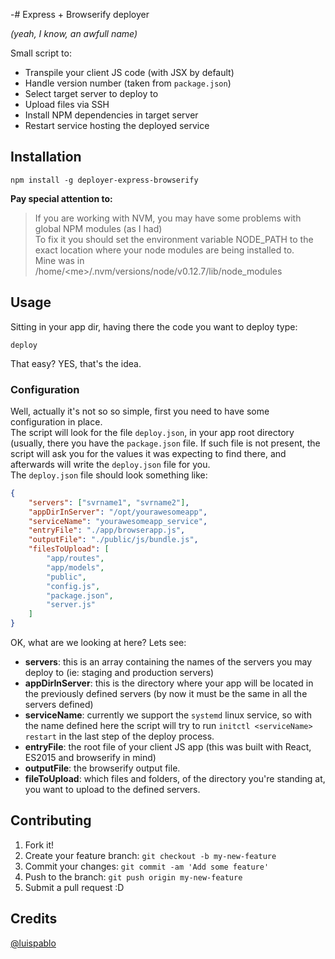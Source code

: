 -# Express + Browserify deployer

*(yeah, I know, an awfull name)*

Small script to:
* Transpile your client JS code (with JSX by default)
* Handle version number (taken from `package.json`)
* Select target server to deploy to
* Upload files via SSH
* Install NPM dependencies in target server
* Restart service hosting the deployed service

## Installation
```
npm install -g deployer-express-browserify
```

**Pay special attention to:**

> If you are working with NVM, you may have some problems with global NPM modules (as I had)  
> To fix it you should set the environment variable NODE_PATH to the exact location where your node modules are being installed to.  
> Mine was in /home/&lt;me&gt;/.nvm/versions/node/v0.12.7/lib/node_modules

## Usage
Sitting in your app dir, having there the code you want to deploy type:
```
deploy
```
That easy? YES, that's the idea.

### Configuration
Well, actually it's not so so simple, first you need to have some configuration in place.  
The script will look for the file `deploy.json`, in your app root directory (usually, there you have the `package.json` file. If such file is not present, the script will ask you for the values it was expecting to find there, and afterwards will write the `deploy.json` file for you.   
The `deploy.json` file should look something like:
```json
{
	"servers": ["svrname1", "svrname2"],
	"appDirInServer": "/opt/yourawesomeapp",
	"serviceName": "yourawesomeapp_service",
	"entryFile": "./app/browserapp.js",
	"outputFile": "./public/js/bundle.js",
	"filesToUpload": [
		"app/routes", 
		"app/models",
		"public", 
		"config.js", 
		"package.json", 
		"server.js"
	]
}
```
OK, what are we looking at here? Lets see:
* **servers**: this is an array containing the names of the servers you may deploy to (ie: staging and production servers)
* **appDirInServer**: this is the directory where your app will be located in the previously defined servers (by now it must be the same in all the servers defined)
* **serviceName**: currently we support the `systemd` linux service, so with the name defined here the script will try to run `initctl <serviceName> restart` in the last step of the deploy process.
* **entryFile**: the root file of your client JS app (this was built with React, ES2015 and browserify in mind)
* **outputFile**: the browserify output file.
* **fileToUpload**: which files and folders, of the directory you're standing at, you want to upload to the defined servers.

## Contributing
1. Fork it!
2. Create your feature branch: `git checkout -b my-new-feature`
3. Commit your changes: `git commit -am 'Add some feature'`
4. Push to the branch: `git push origin my-new-feature`
5. Submit a pull request :D


## Credits

[@luispablo](https://twitter.com/luispablo)
